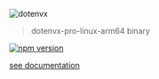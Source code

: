 ![dotenvx](https://dotenvx.com/better-banner.png)

> dotenvx-pro-linux-arm64 binary

[![npm version](https://img.shields.io/npm/v/@dotenvx/dotenvx-pro-linux-arm64.svg)](https://www.npmjs.com/package/@dotenvx/dotenvx-pro-linux-arm64)

[see documentation](https://github.com/dotenvx/dotenvx-pro)

&nbsp;
